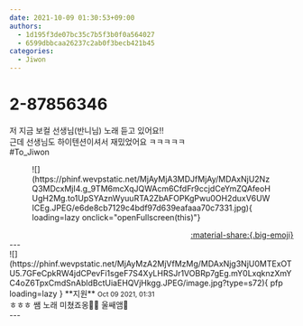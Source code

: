 ```yaml
---
date: 2021-10-09 01:30:53+09:00
authors:
  - 1d195f3de07bc35c7b5f3b0f0a564027
  - 6599dbbcaa26237c2ab0f3becb421b45
categories:
  - Jiwon
---
```


# 2-87856346

<div class="post-container" markdown="1">
<div class="content-container md-sidebar__scrollwrap" markdown="1">

저 지금 보컬 선생님(반니님) 노래 듣고 있어요!!<br>근데 선생님도 하이텐션이셔서 재밌었어요 ㅋㅋㅋㅋㅋ<br>\#To_Jiwon
<figure markdown="1">
![](https://phinf.wevpstatic.net/MjAyMjA3MDJfMjAy/MDAxNjU2NzQ3MDcxMjI4.g_9TM6mcXqJQWAcm6CfdFr9ccjdCeYmZQAfeoHUgH2Mg.to1UpSYAznWyuuRTA2ZbAFOPKgPwu0OH2duxV6UWICEg.JPEG/e6de8cb7129c4bdf97d639eafaaa70c7331.jpg){ loading=lazy onclick="openFullscreen(this)"}
</figure>


</div>
</div>

<div style="text-align: right;" markdown="1">
<a href="https://weverse.io/fromis9/fanpost/2-87856346" style="text-align: right;">:material-share:{.big-emoji}</a>
</div>
---

<div class="comments-container md-sidebar__scrollwrap" markdown="1">
<div class="comment" markdown="1">
<div class='id-container' markdown="1">
![](https://phinf.wevpstatic.net/MjAyMzA2MjVfMzMg/MDAxNjg3NjU0MTExOTU5.7GFeCpkRW4jdCPevFi1sgeF7S4XyLHRSJr1VOBRp7gEg.mY0LxqknzXmYC4oZ6TpxCmdSnAbldBctUiaEHQVjHkgg.JPEG/image.jpg?type=s72){ pfp loading=lazy }
**<span class="artist">지원</span>** <small>Oct 09 2021, 01:31</small><br>
</div>
<div class='comment-body' markdown="1">
ㅎㅎㅎ 쌤 노래 미쳤죠옹💓💓 울쌔앰🧸
</div>
</div>
</div>
---

